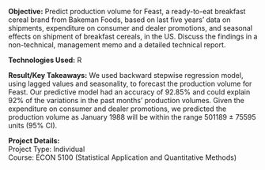 
**Objective:** Predict production volume for Feast, a ready-to-eat breakfast cereal brand from Bakeman Foods, based on last five years’ data on shipments, expenditure on consumer and dealer promotions, and seasonal effects on shipment of breakfast cereals, in the US. Discuss the findings in a non-technical, management memo and a detailed technical report.        

**Technologies Used:** R

**Result/Key Takeaways:** We used backward stepwise regression model, using lagged values and seasonality, to forecast the production volume for Feast. Our predictive model had an accuracy of 92.85% and could explain 92% of the variations in the past months’ production volumes. Given the expenditure on consumer and dealer promotions, we predicted the production volume as January 1988 will be within the range 501189 ± 75595 units (95% CI).                   

**Project Details:**<br/>
Project Type: Individual<br/>
Course: ECON 5100 (Statistical Application and Quantitative Methods) 
